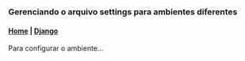 ### Gerenciando o arquivo settings para ambientes diferentes

#### [Home](../../../index.md) | [Django](../index.md)

Para configurar o ambiente...